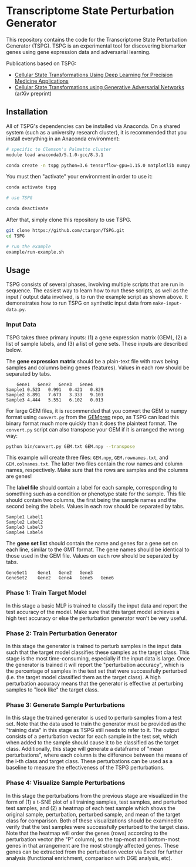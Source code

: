 # Transcriptome State Perturbation Generator

This repository contains the code for the Transcriptome State Perturbation Generator (TSPG). TSPG is an experimental tool for discovering biomarker genes using gene expression data and adversarial learning.

Publications based on TSPG:
- [Cellular State Transformations Using Deep Learning for Precision Medicine Applications](https://www.cell.com/patterns/fulltext/S2666-3899(20)30115-X)
- [Cellular State Transformations using Generative Adversarial Networks](https://arxiv.org/abs/1907.00118) (arXiv preprint)

## Installation

All of TSPG's dependencies can be installed via Anaconda. On a shared system (such as a university research cluster), it is recommended that you install everything in an Anaconda environment:

```bash
# specific to Clemson's Palmetto cluster
module load anaconda3/5.1.0-gcc/8.3.1

conda create -n tspg python=3.6 tensorflow-gpu=1.15.0 matplotlib numpy pandas scikit-learn seaborn
```

You must then "activate" your environment in order to use it:
```bash
conda activate tspg

# use TSPG

conda deactivate
```

After that, simply clone this repository to use TSPG.
```bash
git clone https://github.com/ctargon/TSPG.git
cd TSPG

# run the example
example/run-example.sh
```

## Usage

TSPG consists of several phases, involving multiple scripts that are run in sequence. The easiest way to learn how to run these scripts, as well as the input / output data involved, is to run the example script as shown above. It demonstrates how to run TSPG on synthetic input data from `make-input-data.py`.

### Input Data

TSPG takes three primary inputs: (1) a gene expression matrix (GEM), (2) a list of sample labels, and (3) a list of gene sets. These inputs are described below.

The __gene expression matrix__ should be a plain-text file with rows being samples and columns being genes (features). Values in each row should be separated by tabs.
```
	Gene1	Gene2	Gene3	Gene4
Sample1	0.523	0.991	0.421	0.829
Sample2	8.891	7.673	3.333	9.103
Sample3	4.444	5.551	6.102	0.013
```

For large GEM files, it is recommended that you convert the GEM to numpy format using `convert.py` from the [GEMprep](https://github.com/SystemsGenetics/GEMprep) repo, as TSPG can load this binary format much more quickly than it does the plaintext format. The `convert.py` script can also transpose your GEM if it is arranged the wrong way:
```bash
python bin/convert.py GEM.txt GEM.npy --transpose
```

This example will create three files: `GEM.npy`, `GEM.rownames.txt`, and `GEM.colnames.txt`. The latter two files contain the row names and column names, respectively. Make sure that the rows are samples and the columns are genes!

The __label file__ should contain a label for each sample, corresponding to something such as a condition or phenotype state for the sample. This file should contain two columns, the first being the sample names and the second being the labels. Values in each row should be separated by tabs.
```
Sample1	Label1
Sample2	Label2
Sample3	Label3
Sample4	Label4
```

The __gene set list__ should contain the name and genes for a gene set on each line, similar to the GMT format. The gene names should be identical to those used in the GEM file. Values on each row should be separated by tabs.
```
GeneSet1	Gene1	Gene2	Gene3
GeneSet2	Gene2	Gene4	Gene5	Gene6
```

### Phase 1: Train Target Model

In this stage a basic MLP is trained to classify the input data and report the test accuracy of the model. Make sure that this target model achieves a high test accuracy or else the perturbation generator won't be very useful.

### Phase 2: Train Perturbation Generator

In this stage the generator is trained to perturb samples in the input data such that the target model classifies these samples as the target class. This stage is the most time-consuming, especially if the input data is large. Once the generator is trained it will report the "perturbation accuracy", which is the percentage of samples in the test set that were successfully perturbed (i.e. the target model classified them as the target class). A high perturbation accuracy means that the generator is effective at perturbing samples to "look like" the target class.

### Phase 3: Generate Sample Perturbations

In this stage the trained generator is used to perturb samples from a test set. Note that the data used to train the generator must be provided as the "training data" in this stage as TSPG still needs to refer to it. The output consists of a perturbation vector for each sample in the test set, which when added to the sample should cause it to be classified as the target class. Additionally, this stage will generate a dataframe of "mean perturbations", where each column is the difference between the means of the i-th class and target class. These perturbations can be used as a baseline to measure the effectiveness of the TSPG perturbations.

### Phase 4: Visualize Sample Perturbations

In this stage the perturbations from the previous stage are visualized in the form of (1) a t-SNE plot of all training samples, test samples, and perturbed test samples, and (2) a heatmap of each test sample which shows the original sample, perturbation, perturbed sample, and mean of the target class for comparison. Both of these visualizations should be examined to verify that the test samples were successfully perturbed to the target class. Note that the heatmap will order the genes (rows) according to the perturbation vector (the "P" column), so the top-most and bottom-most genes in that arrangement are the most strongly affected genes. These genes can be extracted from the perturbation vector via Excel for further analysis (functional enrichment, comparison with DGE analysis, etc).

